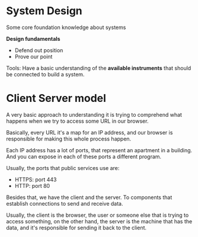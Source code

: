 # System Design

Some core foundation knowledge about systems

**Design fundamentals**

- Defend out position
- Prove our point

Tools: Have a basic understanding of the **available instruments** that should be connected to build a system.

# Client Server model

A very basic approach to understanding it is trying to comprehend what happens when we try to access some URL in our browser.

Basically, every URL it's a map for an IP address, and our browser is responsible for making this whole process happen.

Each IP address has a lot of ports, that represent an apartment in a building. And you can expose in each of these ports a different program.

Usually, the ports that public services use are:

- HTTPS: port 443
- HTTP: port 80

Besides that, we have the client and the server. To components that establish connections to send and receive data.

Usually, the client is the browser, the user or someone else that is trying to access something, on the other hand, the server is the machine that has the data, and it's responsible for sending it back to the client.
